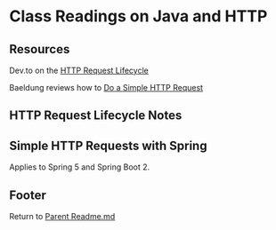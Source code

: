 # Class Readings on Java and HTTP

## Resources

Dev.to on the [HTTP Request Lifecycle](https://dev.to/dangolant/things-i-brushed-up-on-this-week-the-http-request-lifecycle-)  

Baeldung reviews how to [Do a Simple HTTP Request](https://www.baeldung.com/java-http-request)  

## HTTP Request Lifecycle Notes



## Simple HTTP Requests with Spring

Applies to Spring 5 and Spring Boot 2.  

## Footer

Return to [Parent Readme.md](../README.html)  
